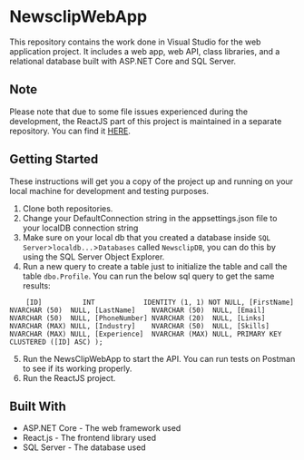 # NewsclipWebApp

This repository contains the work done in Visual Studio for the web application project. It includes a web app, web API, class libraries, and a relational database built with ASP.NET Core and SQL Server.

## Note

Please note that due to some file issues experienced during the development, the ReactJS part of this project is maintained in a separate repository. You can find it [HERE](https://github.com/PierrevdMerwe/NewsclipWebAppReactJS).

## Getting Started

These instructions will get you a copy of the project up and running on your local machine for development and testing purposes.

1. Clone both repositories.
2. Change your DefaultConnection string in the appsettings.json file to your localDB connection string
3. Make sure on your local db that you created a database inside `SQL Server`>`localdb...`>`Databases` called `NewsclipDB`, you can do this by using the SQL Server Object Explorer.
4. Run a new query to create a table just to initialize the table and call the table `dbo.Profile`. You can run the below sql query to get the same results:

`    [ID]          INT            IDENTITY (1, 1) NOT NULL,
    [FirstName]   NVARCHAR (50)  NULL,
    [LastName]    NVARCHAR (50)  NULL,
    [Email]       NVARCHAR (50)  NULL,
    [PhoneNumber] NVARCHAR (20)  NULL,
    [Links]       NVARCHAR (MAX) NULL,
    [Industry]    NVARCHAR (50)  NULL,
    [Skills]      NVARCHAR (MAX) NULL,
    [Experience]  NVARCHAR (MAX) NULL,
    PRIMARY KEY CLUSTERED ([ID] ASC)
);`

5. Run the NewsClipWebApp to start the API. You can run tests on Postman to see if its working properly.
6. Run the ReactJS project.

## Built With

* ASP.NET Core - The web framework used
* React.js - The frontend library used
* SQL Server - The database used
